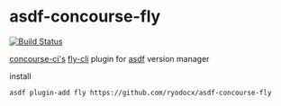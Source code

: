# asdf-concourse-fly
[![Build Status](https://travis-ci.com/ryodocx/asdf-concourse-fly.svg?branch=master)](https://travis-ci.com/ryodocx/asdf-concourse-fly)

[concourse-ci's](https://concourse-ci.org/) [fly-cli](https://github.com/concourse/concourse/tree/master/fly) plugin for [asdf](https://github.com/asdf-vm/asdf) version manager

install
```
asdf plugin-add fly https://github.com/ryodocx/asdf-concourse-fly
```
